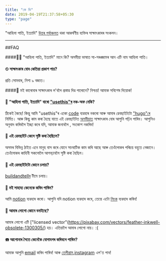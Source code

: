 ```yaml
---
title: "কে ডি"
date: 2019-04-19T21:37:58+05:30
type: "page"
---
```


"আহিলা পাতি, ইত্যাদি" [উত্তৰ পূৰ্বাঞ্চলত](https://en.wikipedia.org/wiki/Northeast_India) থকা আকৰ্ষণীয় ব্যক্তিৰ সাক্ষাৎকাৰৰ সংকলন।


---

##FAQ

####👨‍🏭 "আহিলা পাতি, ইত্যাদি" মানে কি?
অসমীয়া ভাষাত সা-সৰঙ্জামৰ আন এটি নাম আহিলা পাতি।

#### ⏲ সাক্ষাৎকাৰ বোৰ কেতিয়া প্ৰকাশ পায়?
প্ৰতি সোমবাৰ, নিশা ৯ বজাত।

####💇 মই কাৰোবাৰ সাক্ষাৎকাৰ ল'বলৈ প্ৰস্তাৱ দিৱ পাৰোনে?
নিশ্চয়! আমাক সবিশেষ দিয়োক!

#### 👮 "আহিলা পাতি, ইত্যাদি"‌‌ বাৰো ["usethis"ৰ](https://usesthis.com/) নক-অফ নেকি?
ঠিকেই কৈছে! কিন্তু আমি "usethis"ৰ একো [code](https://github.com/waferbaby/usesthis) ব্যৱহাৰ নকৰো আৰু আমাৰ ৱেবছাইটটো ["hugo"ৰে](https://github.com/buildandtell/ahilapaati) নিৰ্মিত। আৰু কিছু কাম কৰা হৈছে যাতে এই ৱেবছাইটত [অসমীয়াত](/) সাক্ষাৎকাৰ বোৰ আপুনি পঢ়িব পাৰিব। 
আপুনিও অনুবাদ কৰিবলৈ ইচ্ছা কৰে যদি, আমাক জনাবলৈ , সংকোশ নকৰিব!

#### 📝 এই ৱেবছাইট‌‌ কেলে সৃষ্টি কৰা হৈছিলে? 
অসমৰ বিভিন্ন ঠাইত‌‌ এনে মানুহ বাস কৰে ‌যোনে সাংঘাটিক কাম কৰি আছে আৰু তেওঁলোকৰ পৰিচয় বহুতে নেজানে। তেওঁলোকৰ ‌কাহিনী সকলোলৈ আগবঢ়াবলৈ সৃষ্টি কৰা হৈছিল।

#### 🏃 এই ৱেবছাইটটো কোনে চলায়?
[buildandtellৰ](https://github.com/buildandtell) টীমে চলায়।

#### 💸 মই সাহায্য কেনেকে কৰিব পাৰিম?
আমি [notion](https://www.notion.so/?r=d8c207de26714fea8c17301381ecbce) ব্যৱহাৰ কৰো। আপুনি যদি notion ব্যৱহাৰ কৰে, তেন্তে এটো [লিংক](https://www.notion.so/?r=d8c207de26714fea8c17301381ecbced) ব্যৱহাৰ কৰিব!

#### 🎨 আমাৰ লোগো কোনে বনাইছে?
আমাৰ লোগো এটি ["licensed vector"(https://pixabay.com/vectors/feather-inkwell-obsolete-1300305/) হয়। এতিয়ালৈ আমাৰ লোগো ‌নায়। :(

#### ☎️ আপোনাৰ সৈতে কেনেকৈ যোগাযগৰ কৰিবলে পাৰিম?
আমাক আপুনি [email](ahilapaati@gmail.com) কৰিব পাৰিব! আৰু [তেলীগ্ৰাম](https://t.me/ahilapaati),[instagram]() এপ'ত পাব!


